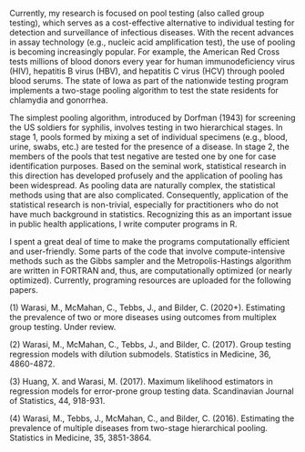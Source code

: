 Currently, my research is focused on pool testing (also called group testing), which serves as a cost-effective alternative to individual testing for detection and surveillance of infectious diseases. With the recent advances in assay technology (e.g., nucleic acid amplification test), the use of pooling is becoming increasingly popular. For example, the American Red Cross tests millions of blood donors every year for human immunodeficiency virus (HIV), hepatitis B virus (HBV), and hepatitis C virus (HCV) through pooled blood serums. The state of Iowa as part of the nationwide testing program implements a two-stage pooling algorithm to test the state residents for chlamydia and gonorrhea.

The simplest pooling algorithm, introduced by Dorfman (1943) for screening the US soldiers for syphilis, involves testing in two hierarchical stages. In stage 1, pools formed by mixing a set of individual specimens (e.g., blood, urine, swabs, etc.) are tested for the presence of a disease. In stage 2, the members of the pools that test negative are tested one by one for case identification purposes. Based on the seminal work, statistical research in this direction has developed profusely and the application of pooling has been widespread. As pooling data are naturally complex, the statistical methods using that are also complicated. Consequently, application of the statistical research is non-trivial, especially for practitioners who do not have much background in statistics. Recognizing this as an important issue in public health applications, I write computer programs in R. 

I spent a great deal of time to make the programs computationally efficient and user-friendly. Some parts of the code that involve compute-intensive methods such as the Gibbs sampler and the Metropolis-Hastings algorithm are written in FORTRAN and, thus, are computationally optimized (or nearly optimized). Currently, programing resources are uploaded for the following papers.

(1) Warasi, M., McMahan, C., Tebbs, J., and Bilder, C. (2020+). Estimating the prevalence of two or more diseases using outcomes from multiplex group testing. Under review.

(2) Warasi, M., McMahan, C., Tebbs, J., and Bilder, C. (2017). Group testing regression models with dilution submodels. Statistics in Medicine, 36, 4860-4872.

(3) Huang, X. and Warasi, M. (2017). Maximum likelihood estimators in regression models for error-prone group testing data. Scandinavian Journal of Statistics, 44, 918-931.

(4) Warasi, M., Tebbs, J., McMahan, C., and Bilder, C. (2016). Estimating the prevalence of multiple diseases from two-stage hierarchical pooling. Statistics in Medicine, 35, 3851-3864.
